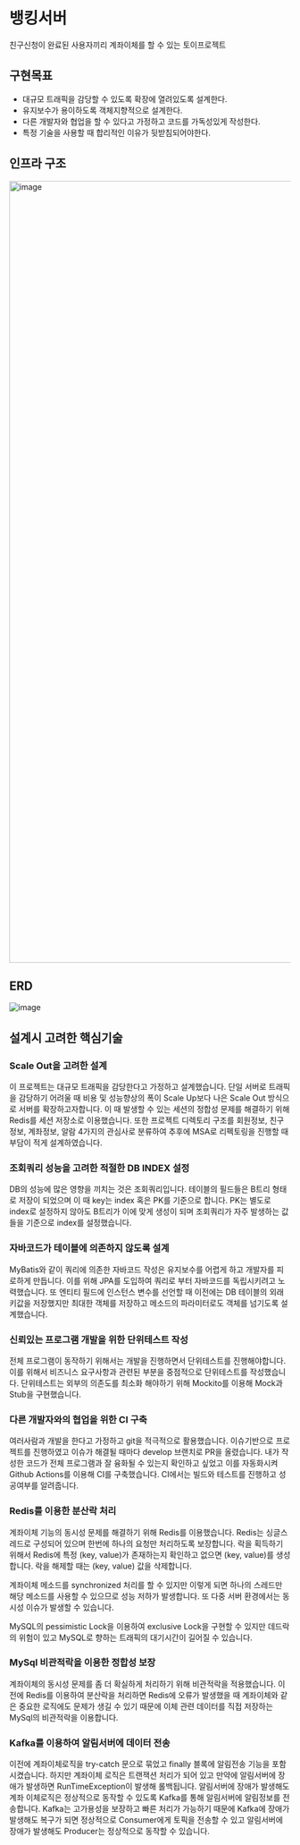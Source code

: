 # 뱅킹서버
친구신청이 완료된 사용자끼리 계좌이체를 할 수 있는 토이프로젝트

## 구현목표

- 대규모 트래픽을 감당할 수 있도록 확장에 열려있도록 설계한다.
- 유지보수가 용이하도록 객체지향적으로 설계한다.
- 다른 개발자와 협업을 할 수 있다고 가정하고 코드를 가독성있게 작성한다.
- 특정 기술을 사용할 때 합리적인 이유가 뒷받침되어야한다.

## 인프라 구조
<img width="1398" alt="image" src="https://user-images.githubusercontent.com/35839248/230807987-860090af-f33d-466e-8dfb-ba785c7c6363.png">

## ERD
![image](https://user-images.githubusercontent.com/35839248/230808121-0c1e0111-3d94-4294-bae6-04a03e41500f.png)

## 설계시 고려한 핵심기술

### Scale Out을 고려한 설계

이 프로젝트는 대규모 트래픽을 감당한다고 가정하고 설계했습니다. 단일 서버로 트래픽을 감당하기 어려울 때 비용 및 성능향상의 폭이 Scale Up보다 나은 Scale Out 방식으로 서버를 확장하고자합니다. 이 때 발생할 수 있는 세션의 정합성 문제를 해결하기 위해 Redis를 세션 저장소로 이용했습니다. 또한 프로젝트 디렉토리 구조를 회원정보, 친구정보, 계좌정보, 알람 4가지의 관심사로 분류하여 추후에 MSA로 리펙토링을 진행할 때 부담이 적게 설계하였습니다.

### 조회쿼리 성능을 고려한 적절한 DB INDEX 설정

DB의 성능에 많은 영향을 끼치는 것은 조회쿼리입니다. 테이블의 필드들은 B트리 형태로 저장이 되었으며 이 때 key는 index 혹은 PK를 기준으로 합니다. PK는 별도로 index로 설정하지 않아도 B트리가 이에 맞게 생성이 되며 조회쿼리가 자주 발생하는 값들을 기준으로 index를 설정했습니다. 

### 자바코드가 테이블에 의존하지 않도록 설계

MyBatis와 같이 쿼리에 의존한 자바코드 작성은 유지보수를 어렵게 하고 개발자를 피로하게 만듭니다. 이를 위해 JPA를 도입하여 쿼리로 부터 자바코드를 독립시키려고 노력했습니다. 또 엔티티 필드에 인스턴스 변수를 선언할 때 이전에는 DB 테이블의 외래키값을 저장했지만 최대한 객체를 저장하고 메소드의 파라미터로도 객체를 넘기도록 설계했습니다. 

### 신뢰있는 프로그램 개발을 위한 단위테스트 작성

전체 프로그램이 동작하기 위해서는 개발을 진행하면서 단위테스트를 진행해야합니다. 이를 위해서 비즈니스 요구사항과 관련된 부분을 중점적으로 단위테스트를 작성했습니다. 단위테스트는 외부의 의존도를 최소화 해야하기 위해 Mockito를 이용해 Mock과 Stub을 구현했습니다.

### 다른 개발자와의 협업을 위한 CI 구축

여러사람과 개발을 한다고 가정하고 git을 적극적으로 활용했습니다. 이슈기반으로 프로젝트를 진행하였고 이슈가 해결될 때마다 develop 브랜치로 PR을 올렸습니다. 내가 작성한 코드가 전체 프로그램과 잘 융화될 수 있는지 확인하고 싶었고 이를 자동화시켜 Github Actions를 이용해 CI를 구축했습니다. CI에서는 빌드와 테스트를 진행하고 성공여부를 알려줍니다. 

### Redis를 이용한 분산락 처리

계좌이체 기능의 동시성 문제를 해결하기 위해 Redis를 이용했습니다. Redis는 싱글스레드로 구성되어 있으며 한번에 하나의 요청만 처리하도록 보장합니다. 락을 획득하기 위해서 Redis에 특정 (key, value)가 존재하는지 확인하고 없으면 (key, value)를 생성합니다. 락을 해제할 때는 (key, value) 값을 삭제합니다. 

계좌이체 메소드를 synchronized 처리를 할 수 있지만 이렇게 되면 하나의 스레드만 해당 메소드를 사용할 수 있으므로 성능 저하가 발생합니다. 또 다중 서버 환경에서는 동시성 이슈가 발생할 수 있습니다. 

MySQL의 pessimistic Lock을 이용하여 exclusive Lock을 구현할 수 있지만 데드락의 위험이 있고 MySQL로 향하는 트래픽의 대기시간이 길어질 수 있습니다.

### MySql 비관적락을 이용한 정합성 보장

계좌이체의 동시성 문제를 좀 더 확실하게 처리하기 위해 비관적락을 적용했습니다. 이전에 Redis를 이용하여 분산락을 처리하면 Redis에 오류가 발생했을 때 계좌이체와 같은 중요한 로직에도 문제가 생길 수 있기 때문에 이체 관련 데이터를 직접 저장하는 MySql의 비관적락을 이용합니다.

### Kafka를 이용하여 알림서버에 데이터 전송

이전에 계좌이체로직을 try-catch 문으로 묶었고 finally 블록에 알림전송 기능을 포함시켰습니다. 하지만 계좌이체 로직은 트랜잭션 처리가 되어 있고 만약에 알림서버에 장애가 발생하면 RunTimeException이 발생해 롤백됩니다. 알림서버에 장애가 발생해도 계좌 이체로직은 정상적으로 동작할 수 있도록 Kafka를 통해 알림서버에 알림정보를 전송합니다. Kafka는 고가용성을 보장하고 빠른 처리가 가능하기 때문에 Kafka에 장애가 발생해도 복구가 되면 정상적으로 Consumer에게 토픽을 전송할 수 있고 알림서버에 장애가 발생해도 Producer는 정상적으로 동작할 수 있습니다.
